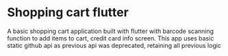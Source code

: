 # Shopping cart flutter

A basic shopping cart application built with flutter with barcode scanning function to add items to cart, credit card info screen. This app uses basic static github api as previous api was deprecated, retaining all previous logic
